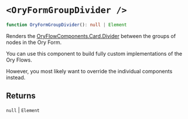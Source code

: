 # `<OryFormGroupDivider />`

```ts
function OryFormGroupDivider(): null | Element
```

Renders the [OryFlowComponents.Card.Divider](../type-aliases/OryFlowComponents.md#card) between the groups of nodes in the Ory
Form.

You can use this component to build fully custom implementations of the Ory Flows.

However, you most likely want to override the individual components instead.

## Returns

`null` \| `Element`
